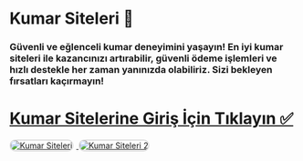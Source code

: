# Kumar Siteleri 🎰  
### Güvenli ve eğlenceli kumar deneyimini yaşayın! En iyi kumar siteleri ile kazancınızı artırabilir, güvenli ödeme işlemleri ve hızlı destekle her zaman yanınızda olabiliriz. Sizi bekleyen fırsatları kaçırmayın!  

# <a href="https://heylink.me/denemebonusu2025/">Kumar Sitelerine Giriş İçin Tıklayın ✅</a>  

<a href="https://heylink.me/denemebonusu2025/" title="Kumar Siteleri">
    <img src="https://i.ibb.co/YjtLwQ8/cats.jpg" alt="Kumar Siteleri" style="max-width: 48%; border: 2px solid #ddd; border-radius: 10px; margin-right: 1%;">
</a>
<a href="https://heylink.me/denemebonusu2025/" title="Kumar Siteleri">
    <img src="https://i.ibb.co/VHdrjnQ/df.jpg" alt="Kumar Siteleri 2" style="max-width: 48%; border: 2px solid #ddd; border-radius: 10px;">
</a>
